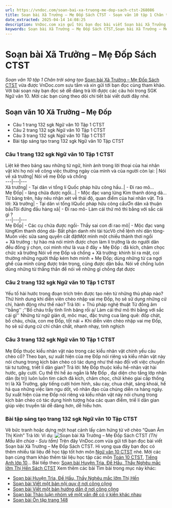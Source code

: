 ```yaml
---
url: https://vndoc.com/soan-bai-xa-truong-me-dop-sach-ctst-268086
title: Soạn bài Xã Trưởng – Mẹ Đốp Sách CTST - Soạn văn 10 tập 1 Chân trời sáng tạo - VnDoc.com
date_extracted: 2025-04-14 14:08:25
description: VnDoc.com xin gửi tới bạn đọc bài viết Soạn bài Xã Trưởng – Mẹ Đốp Sách CTST. Mời các bạn cùng tham khảo chi tiết.
keywords: Soạn bài Xã Trưởng – Mẹ Đốp Sách CTST,Soạn bài Xã Trưởng – Mẹ Đốp,soạn văn 10 Xã Trưởng Mẹ Đốp,Xã Trưởng Mẹ Đốp,soạn văn 10,soạn văn,soạn bài
---
```


# Soạn bài Xã Trưởng – Mẹ Đốp Sách CTST
 _Soạn văn 10 tập 1 Chân trời sáng tạo_
[Soạn bài Xã Trưởng – Mẹ Đốp Sách CTST](<https://vndoc.com/soan-bai-xa-truong-me-dop-sach-ctst-268086>) vừa được VnDoc.com sưu tầm và xin gửi tới bạn đọc cùng tham khảo. Với bài soạn này bạn đọc sẽ dễ dàng trả lời được các câu hỏi trong SGK Ngữ văn 10. Mời các bạn cùng theo dõi chi tiết bài viết dưới đây nhé.
## Soạn văn 10 Xã Trưởng – Mẹ Đốp
  * Câu 1 trang 132 sgk Ngữ văn 10 Tập 1 CTST
  * Câu 2 trang 132 sgk Ngữ văn 10 Tập 1 CTST
  * Câu 3 trang 132 sgk Ngữ văn 10 Tập 1 CTST
  * Bài tập sáng tạo trang 132 sgk Ngữ văn 10 Tập CTST

### Câu 1 trang 132 sgk Ngữ văn 10 Tập 1 CTST
Liệt kê theo bảng sau những từ ngữ, hình ảnh trong lời thoại của hai nhân vật khi họ nói về công việc thường ngày của mình và của người còn lại:
| Nói về xã trưởng| Nói về mẹ Đốp và chồng  
---|---|---  
Xã trưởng| \- Tại dân vi tổng lí Quốc pháp hữu công hầu..| \- Đi rao mõ...  
Mẹ Đốp| \- làng chửa được ngồi...| \- Mộc đạc vang lừng Kim thanh dóng dả...  
Từ bảng trên, hãy nêu nhận xét về thái độ, quan điểm của hai nhân vật.
Trả lời:
Xã trưởng| \- Tại dân vi tổng líQuốc pháp hữu công cầuƠn dân xã thuận bầuTôi đứng đầu hàng xã| \- Đi rao mõ\- Làm cái thứ mõ thì bằng với sắc cái gì ?  
---|---|---  
Mẹ Đốp| \- Các cụ chửa được ngồi\- Thầy sai con đi rao mõ| \- Mộc đạc vang lừngKim thanh dóng dả\- Bất phận danh nhi tài túcVô chế lệnh nhi dân tòng\- Muôn việc sửa sang quyền cắt đặtMột mình một chiếu thảnh thơi ngồi  
\+ Xã trưởng : tự hào mà nói mình được chọn làm lí trưởng là do người dân đều đồng ý chọn, coi mình như là vua ở đây
\+ Mẹ Đốp : đả kích, châm chọc chức xã trưởng
Nói về mẹ Đốp và chồng
\+ Xã trưởng: khinh bỉ ra mặt, coi thường những người thấp kém hơn mình
\+ Mẹ Đốp; dùng những từ ca ngợi ghề của mình cũng được trân trọng, cũng được dân bầu. Nói về chồng luôn dùng những từ thẳng thắn để nói về những gì chồng đạt được
### Câu 2 trang 132 sgk Ngữ văn 10 Tập 1 CTST
Yếu tố hài hước trong đoạn trích trên được tạo nên từ những thủ pháp nào? Thử hình dung khi diễn viên chèo nhập vai mẹ Đốp, họ sẽ sử dụng những cử chỉ, hành động như thế nào?
Trả lời:
\+ Thủ pháp nghệ thuật
Từ đồng âm ''bằng'' ;''Bố cháu trẩy tỉnh lĩnh băng rồi ạ/ Làm cái thứ mõ thì bằng với sắc cái gì''
Những từ ngữ giản dị, môc mạc, đặc trưng cua làng quê: đốp chát, bố cháu, chửa, con mẹ Đốp, tốt nái
\+ Khi diễn viên chèo nhập vai mẹ Đốp, họ sẽ sử dụng cử chỉ chân chất, nhanh nhạy, tinh nghịch
### Câu 3 trang 132 sgk Ngữ văn 10 Tập 1 CTST
Mẹ Đốp thuộc kiểu nhân vật nào trong các kiểu nhân vật chính yếu cảu chèo cổ? Theo bạn, sự xuất hiện của mẹ Đốp nói riêng và kiểu nhân vật này nói chung trong kịch bản chèo có tác dụng như thế nào đối với việc chuyển tải tư tưởng, triết lí dân gian?
Trả lời:
Mẹ Đốp thuộc kiểu hề-nhân vật hài hước, gây cười. Cụ thể thì hề áo ngắn là Mẹ Đốp , đại diện cho tầng lớp nhân dân \(bị trị\) luôn luôn tìm cách đả kích, châm chọc, chửi khéo giai cấp thống trị là Xã Trưởng, gây tiếng cười hóm hỉnh, sâu cay, chua chát, sảng khoái, hể hả qua những việc làm ngu dốt, vô nhân đạo của chúng diễn ra hàng ngày. Sự xuất hiện của mẹ Đốp nói riêng và kiểu nhân vật này nói chung trong kịch bản chèo có tác dụng hình tượng hóa các quan điểm, triể lí dân gian giúp việc truyền tải dễ dàng hơn, dễ hiểu hơn.
### Bài tập sáng tạo trang 132 sgk Ngữ văn 10 Tập CTST
Vẽ bức tranh hoặc dựng một hoạt cảnh lấy cảm hứng từ vở chèo “Quan Âm Thị Kính”
Trả lời:
Ví dụ:
![Soạn bài Xã Trưởng – Mẹ Đốp Sách CTST](https://i.vdoc.vn/data/image/2022/06/15/soan-bai-xa-truong-me-dop-sach-ctst-1.jpg)
_\(Thị Mầu lên chùa - Sưu tầm\)_
Trên đây VnDoc.com vừa gửi tới bạn đọc bài viết Soạn bài Xã Trưởng – Mẹ Đốp Sách CTST. Hi vọng qua đây bạn đọc có thêm nhiều tài liệu để học tập tốt hơn môn [Ngữ văn 10 CTST](<https://vndoc.com/ngu-van-10-chan-troi-sang-tao-tap1>) nhé. Mời các bạn cùng tham khảo thêm tài liệu học tập các môn [Toán 10 CTST](<https://vndoc.com/toan-10-chan-troi-sang-tao-tap1>), [Tiếng Anh lớp 10](<https://vndoc.com/tieng-anh-10-moi>)...
Bài tiếp theo: [Soạn bài Huyện Trìa, Đề Hầu, Thầy Nghêu mắc lỡm Thị Hến Sách CTST](<https://vndoc.com/soan-bai-huyen-tria-de-hau-thay-ngheu-mac-lom-thi-hen-sach-ctst-268088>)
Xem thêm các bài Tìm bài trong mục này khác:
  * [Soạn bài Huyện Trìa, Đề Hầu, Thầy Nghêu mắc lỡm Thị Hến](</soan-bai-huyen-tria-de-hau-thay-ngheu-mac-lom-thi-hen-sach-ctst-268088>)
  * [Soạn bài Viết một bản nội quy ở nơi công cộng](</soan-bai-viet-mot-ban-noi-quy-o-noi-cong-cong-sach-ctst-268091>)
  * [Soạn bài Viết một bản hướng dẫn ở nơi công cộng](</soan-bai-viet-mot-ban-huong-dan-o-noi-cong-cong-sach-ctst-268097>)
  * [Soạn bài Thảo luận nhóm về một vấn đề có ý kiến khác nhau](</soan-bai-thao-luan-nhom-ve-mot-van-de-co-y-kien-khac-nhau-sach-ctst-268106>)
  * [Soạn bài Ôn tập trang 148](</soan-bai-on-tap-trang-148-sach-ctst-268114>)

